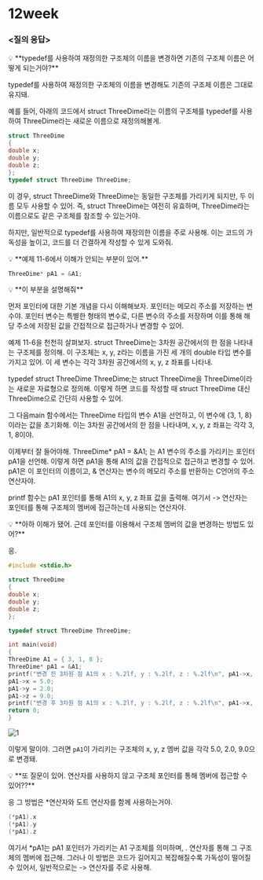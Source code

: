 # 12week

### **<질의 응답>**

<aside>
💡 **typedef를 사용하여 재정의한 구조체의 이름을 변경하면 기존의 구조체 이름은 어떻게 되는거야?**

</aside>

 typedef를 사용하여 재정의한 구조체의 이름을 변경해도 기존의 구조체 이름은 그대로 유지돼.

 예를 들어, 아래의 코드에서 struct ThreeDime라는 이름의 구조체를 typedef를 사용하여 ThreeDime라는 새로운 이름으로 재정의해볼게.

```c
struct ThreeDime
{
double x;
double y;
double z;
};
typedef struct ThreeDime ThreeDime;
```

 이 경우, struct ThreeDime와 ThreeDime는 동일한 구조체를 가리키게 되지만, 두 이름 모두 사용할 수 있어. 즉, struct ThreeDime는 여전히 유효하며, ThreeDime라는 이름으로도 같은 구조체를 참조할 수 있는거야.

 하지만, 일반적으로 typedef를 사용하여 재정의한 이름을 주로 사용해. 이는 코드의 가독성을 높이고, 코드를 더 간결하게 작성할 수 있게 도와줘.

<aside>
💡 **예제 11-6에서 이해가 안되는 부분이 있어.**

</aside>

```c
ThreeDime* pA1 = &A1;
```

<aside>
💡 **이 부분을 설명해줘**

</aside>

 먼저 포인터에 대한 기본 개념을 다시 이해해보자. 포인터는 메모리 주소를 저장하는 변수야. 포인터 변수는 특별한 형태의 변수로, 다른 변수의 주소를 저장하며 이를 통해 해당 주소에 저장된 값을 간접적으로 접근하거나 변경할 수 있어.

 예제 11-6을 천천히 살펴보자. struct ThreeDime는 3차원 공간에서의 한 점을 나타내는 구조체를 정의해. 이 구조체는 x, y, z라는 이름을 가진 세 개의 double 타입 변수를 가지고 있어. 이 세 변수는 각각 3차원 공간에서의 x, y, z 좌표를 나타내.

 typedef struct ThreeDime ThreeDime;는 struct ThreeDime을 ThreeDime이라는 새로운 자료형으로 정의해. 이렇게 하면 코드를 작성할 때 struct ThreeDime 대신 ThreeDime으로 간단히 사용할 수 있어.

 그 다음main 함수에서는 ThreeDime 타입의 변수 A1을 선언하고, 이 변수에 {3, 1, 8}이라는 값을 초기화해. 이는 3차원 공간에서의 한 점을 나타내며, x, y, z 좌표는 각각 3, 1, 8이야.

 이제부터 잘 들어야해. ThreeDime* pA1 = &A1; 는 A1 변수의 주소를 가리키는 포인터 pA1을 선언해. 이렇게 하면 pA1을 통해 A1의 값을 간접적으로 접근하고 변경할 수 있어. pA1은 이 포인터의 이름이고, & 연산자는 변수의 메모리 주소를 반환하는 C언어의 주소 연산자야.

 printf 함수는 pA1 포인터를 통해 A1의 x, y, z 좌표 값을 출력해. 여기서 -> 연산자는 포인터를 통해 구조체의 멤버에 접근하는데 사용되는 연산자야.

<aside>
💡 **아하 이해가 됐어. 근데 포인터를 이용해서 구조체 멤버의 값을 변경하는 방법도 있어?**

</aside>

응.

```c
#include <stdio.h>

struct ThreeDime
{
double x;
double y;
double z;
};

typedef struct ThreeDime ThreeDime;

int main(void)
{
ThreeDime A1 = { 3, 1, 8 };
ThreeDime* pA1 = &A1;
printf("변경 전 3차원 점 A1의 x : %.2lf, y : %.2lf, z : %.2lf\n", pA1->x, pA1->y, pA1->z);
pA1->x = 5.0;
pA1->y = 2.0;
pA1->z = 9.0;
printf("변경 후 3차원 점 A1의 x : %.2lf, y : %.2lf, z : %.2lf\n", pA1->x, pA1->y, pA1->z);
return 0;
}
```
![1](https://github.com/hyeyuny/C_pg-3_group-notes-note-1/assets/144858340/e907d9d8-bb45-4b6d-98f5-b109abe12491)


이렇게 말이야. 그러면 `pA1`이 가리키는 구조체의 x, y, z 멤버 값을 각각 5.0, 2.0, 9.0으로 변경돼.

<aside>
💡 **또 질문이 있어. 연산자를 사용하지 않고 구조체 포인터를 통해 멤버에 접근할 수 있어??**

</aside>

응 그 방법은 *연산자와 도트 연산자를 함께 사용하는거야.

```c
(*pA1).x
(*pA1).y
(*pA1).z
```

여기서 *pA1는 pA1 포인터가 가리키는 A1 구조체를 의미하며, . 연산자를 통해 그 구조체의 멤버에 접근해. 그러나 이 방법은 코드가 길어지고 복잡해질수록 가독성이 떨어질 수 있어서, 일반적으로는 -> 연산자를 주로 사용해.
